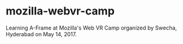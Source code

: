 # mozilla-webvr-camp
Learning A-Frame at Mozilla's Web VR Camp organized by Swecha, Hyderabad on May 14, 2017.
